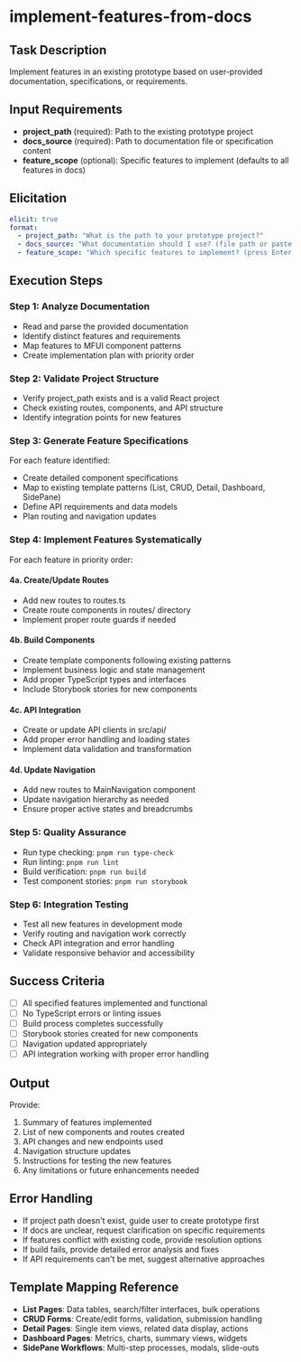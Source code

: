 # implement-features-from-docs

## Task Description
Implement features in an existing prototype based on user-provided documentation, specifications, or requirements.

## Input Requirements
- **project_path** (required): Path to the existing prototype project
- **docs_source** (required): Path to documentation file or specification content
- **feature_scope** (optional): Specific features to implement (defaults to all features in docs)

## Elicitation
```yaml
elicit: true
format:
  - project_path: "What is the path to your prototype project?"
  - docs_source: "What documentation should I use? (file path or paste content)"
  - feature_scope: "Which specific features to implement? (press Enter for all)"
```

## Execution Steps

### Step 1: Analyze Documentation
- Read and parse the provided documentation
- Identify distinct features and requirements
- Map features to MFUI component patterns
- Create implementation plan with priority order

### Step 2: Validate Project Structure
- Verify project_path exists and is a valid React project
- Check existing routes, components, and API structure
- Identify integration points for new features

### Step 3: Generate Feature Specifications
For each feature identified:
- Create detailed component specifications
- Map to existing template patterns (List, CRUD, Detail, Dashboard, SidePane)
- Define API requirements and data models
- Plan routing and navigation updates

### Step 4: Implement Features Systematically
For each feature in priority order:

#### 4a. Create/Update Routes
- Add new routes to routes.ts
- Create route components in routes/ directory
- Implement proper route guards if needed

#### 4b. Build Components
- Create template components following existing patterns
- Implement business logic and state management
- Add proper TypeScript types and interfaces
- Include Storybook stories for new components

#### 4c. API Integration
- Create or update API clients in src/api/
- Add proper error handling and loading states
- Implement data validation and transformation

#### 4d. Update Navigation
- Add new routes to MainNavigation component
- Update navigation hierarchy as needed
- Ensure proper active states and breadcrumbs

### Step 5: Quality Assurance
- Run type checking: `pnpm run type-check`
- Run linting: `pnpm run lint`
- Build verification: `pnpm run build`
- Test component stories: `pnpm run storybook`

### Step 6: Integration Testing
- Test all new features in development mode
- Verify routing and navigation work correctly
- Check API integration and error handling
- Validate responsive behavior and accessibility

## Success Criteria
- [ ] All specified features implemented and functional
- [ ] No TypeScript errors or linting issues
- [ ] Build process completes successfully
- [ ] Storybook stories created for new components
- [ ] Navigation updated appropriately
- [ ] API integration working with proper error handling

## Output
Provide:
1. Summary of features implemented
2. List of new components and routes created
3. API changes and new endpoints used
4. Navigation structure updates
5. Instructions for testing the new features
6. Any limitations or future enhancements needed

## Error Handling
- If project path doesn't exist, guide user to create prototype first
- If docs are unclear, request clarification on specific requirements
- If features conflict with existing code, provide resolution options
- If build fails, provide detailed error analysis and fixes
- If API requirements can't be met, suggest alternative approaches

## Template Mapping Reference
- **List Pages**: Data tables, search/filter interfaces, bulk operations
- **CRUD Forms**: Create/edit forms, validation, submission handling
- **Detail Pages**: Single item views, related data display, actions
- **Dashboard Pages**: Metrics, charts, summary views, widgets
- **SidePane Workflows**: Multi-step processes, modals, slide-outs
